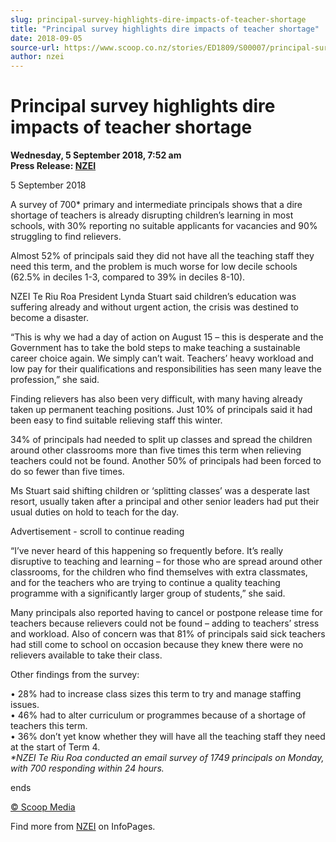 ```yaml
---
slug: principal-survey-highlights-dire-impacts-of-teacher-shortage
title: "Principal survey highlights dire impacts of teacher shortage"
date: 2018-09-05
source-url: https://www.scoop.co.nz/stories/ED1809/S00007/principal-survey-highlights-dire-impacts-of-teacher-shortage.htm
author: nzei
---
```

Principal survey highlights dire impacts of teacher shortage
============================================================

**Wednesday, 5 September 2018, 7:52 am**  
**Press Release: [NZEI](https://info.scoop.co.nz/NZEI)**

  
5 September 2018

A survey of 700\* primary and intermediate principals shows that a dire shortage of teachers is already disrupting children’s learning in most schools, with 30% reporting no suitable applicants for vacancies and 90% struggling to find relievers.

Almost 52% of principals said they did not have all the teaching staff they need this term, and the problem is much worse for low decile schools (62.5% in deciles 1-3, compared to 39% in deciles 8-10).

NZEI Te Riu Roa President Lynda Stuart said children’s education was suffering already and without urgent action, the crisis was destined to become a disaster.

“This is why we had a day of action on August 15 – this is desperate and the Government has to take the bold steps to make teaching a sustainable career choice again. We simply can’t wait. Teachers’ heavy workload and low pay for their qualifications and responsibilities has seen many leave the profession,” she said.

Finding relievers has also been very difficult, with many having already taken up permanent teaching positions. Just 10% of principals said it had been easy to find suitable relieving staff this winter.

34% of principals had needed to split up classes and spread the children around other classrooms more than five times this term when relieving teachers could not be found. Another 50% of principals had been forced to do so fewer than five times.

Ms Stuart said shifting children or ‘splitting classes’ was a desperate last resort, usually taken after a principal and other senior leaders had put their usual duties on hold to teach for the day.

Advertisement - scroll to continue reading





“I’ve never heard of this happening so frequently before. It’s really disruptive to teaching and learning – for those who are spread around other classrooms, for the children who find themselves with extra classmates, and for the teachers who are trying to continue a quality teaching programme with a significantly larger group of students,” she said.

Many principals also reported having to cancel or postpone release time for teachers because relievers could not be found – adding to teachers’ stress and workload. Also of concern was that 81% of principals said sick teachers had still come to school on occasion because they knew there were no relievers available to take their class.

Other findings from the survey:

• 28% had to increase class sizes this term to try and manage staffing issues.  
• 46% had to alter curriculum or programmes because of a shortage of teachers this term.  
• 36% don’t yet know whether they will have all the teaching staff they need at the start of Term 4.  
_\*NZEI Te Riu Roa conducted an email survey of 1749 principals on Monday, with 700 responding within 24 hours._

ends

[© Scoop Media](http://www.scoop.co.nz/about/terms.html)

Find more from [NZEI](https://info.scoop.co.nz/NZEI) on InfoPages.